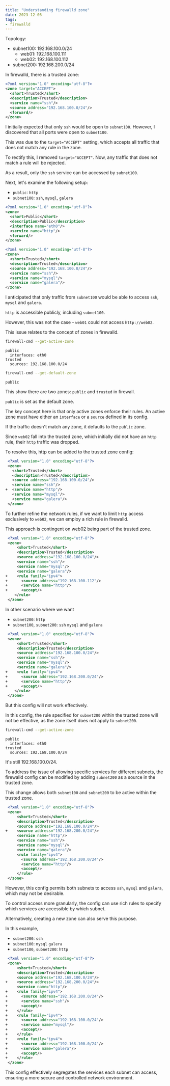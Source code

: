 ```yaml
---
title: "Understanding firewalld zone"
date: 2023-12-05
tags:
- firewalld
---
```


Topology:

- subnet100: 192.168.100.0/24
  - web01: 192.168.100.111
  - web02: 192.168.100.112
- subnet200: 192.168.200.0/24

In firewalld, there is a trusted zone:

```xml
<?xml version="1.0" encoding="utf-8"?>
<zone target="ACCEPT">
  <short>Trusted</short>
  <description>Trusted</description>
  <service name="ssh"/>
  <source address="192.168.100.0/24"/>
  <forward/>
</zone>
```

I initially expected that only `ssh` would be open to `subnet100`. However, I discovered that all ports were open to `subnet100`. 

This was due to the `target="ACCEPT"` setting, which accepts all traffic that does not match any rule in the zone. 

To rectify this, I removed `target="ACCEPT"`. Now, any traffic that does not match a rule will be rejected. 

As a result, only the `ssh` service can be accessed by `subnet100`.

Next, let's examine the following setup:

- `public`: `http`
- `subnet100`: `ssh`, `mysql`, `galera`


```xml
<?xml version="1.0" encoding="utf-8"?>
<zone>
  <short>Public</short>
  <description>Public</description>
  <interface name="eth0"/>
  <service name="http"/>
  <forward/>
</zone>
```

```xml
<?xml version="1.0" encoding="utf-8"?>
<zone>
  <short>Trusted</short>
  <description>Trusted</description>
  <source address="192.168.100.0/24"/>
  <service name="ssh"/>
  <service name="mysql"/>
  <service name="galera"/>
</zone>
```

I anticipated that only traffic from `subnet100` would be able to access `ssh`, `mysql` and `galera`. 

`http` is accessible publicly, including `subnet100`. 

However, this was not the case - `web01` could not access `http://web02`.

This issue relates to the concept of zones in firewalld.

```bash
firewall-cmd --get-active-zone
```

```
public
  interfaces: eth0
trusted
  sources: 192.168.100.0/24
```

```bash
firewall-cmd --get-default-zone
```

```
public
```

This show there are two zones: `public` and `trusted` in firewall. 

`public` is set as the default zone. 

The key concept here is that only active zones enforce their rules. An active zone must have either an `interface` or a `source` defined in its config. 

If the traffic doesn't match any zone, it defaults to the `public` zone.

Since `web02` fall into the trusted zone, which initially did not have an `http` rule, their `http` traffic was dropped.

To resolve this, http can be added to the trusted zone config:

```xml
 <?xml version="1.0" encoding="utf-8"?>
 <zone>
   <short>Trusted</short>
   <description>Trusted</description>
   <source address="192.168.100.0/24"/>
   <service name="ssh"/>
+  <service name="http"/>
   <service name="mysql"/>
   <service name="galera"/>
 </zone>
```

To further refine the network rules, if we want to limit `http` access exclusively to `web02`, we can employ a rich rule in firewalld. 

This approach is contingent on web02 being part of the trusted zone.

```xml
 <?xml version="1.0" encoding="utf-8"?>
 <zone>
     <short>Trusted</short>
     <description>Trusted</description>
     <source address="192.168.100.0/24"/>
     <service name="ssh"/>
     <service name="mysql"/>
     <service name="galera"/>
+    <rule family="ipv4">
+      <source address="192.168.100.112"/>
+      <service name="http"/>
+      <accept/>
    </rule>
 </zone>
```

In other scenario where we want 

- `subnet200`: `http`
- `subnet100`, `subnet200`: `ssh` `mysql` and `galera`

```xml
 <?xml version="1.0" encoding="utf-8"?>
 <zone>
     <short>Trusted</short>
     <description>Trusted</description>
     <source address="192.168.100.0/24"/>
     <service name="ssh"/>
     <service name="mysql"/>
     <service name="galera"/>
+    <rule family="ipv4">
+      <source address="192.168.200.0/24"/>
+      <service name="http"/>
+      <accept/>
    </rule>
 </zone>
```

But this config will not work effectively. 

In this config, the rule specified for `subnet200` within the trusted zone will not be effective, as the zone itself does not apply to `subnet200`.

```bash
firewall-cmd --get-active-zone
```

```
public
  interfaces: eth0
trusted
  sources: 192.168.100.0/24
```

It's still 192.168.100.0/24.

To address the issue of allowing specific services for different subnets, the firewalld config can be modified by adding `subnet200` as a source in the trusted zone. 

This change allows both `subnet100` and `subnet200` to be active within the trusted zone. 

```xml
 <?xml version="1.0" encoding="utf-8"?>
 <zone>
     <short>Trusted</short>
     <description>Trusted</description>
     <source address="192.168.100.0/24"/>
+    <source address="192.168.200.0/24"/>
     <service name="http"/>
     <service name="ssh"/>
     <service name="mysql"/>
     <service name="galera"/>
     <rule family="ipv4">
       <source address="192.168.200.0/24"/>
       <service name="http"/>
       <accept/>
     </rule>
 </zone>
```

However, this config permits both subnets to access `ssh`, `mysql` and `galera`, which may not be desirable.

To control access more granularly, the config can use rich rules to specify which services are accessible by which subnet. 

Alternatively, creating a new zone can also serve this purpose. 

In this example, 
- `subnet200`: `ssh`
- `subnet100`: `mysql` `galera`
- `subnet100`, `subnet200`: `http`

```xml
 <?xml version="1.0" encoding="utf-8"?>
 <zone>
     <short>Trusted</short>
     <description>Trusted</description>
     <source address="192.168.100.0/24"/>
+    <source address="192.168.200.0/24"/>
     <service name="http"/>
+    <rule family="ipv4">
+      <source address="192.168.200.0/24"/>
+      <service name="ssh"/>
+      <accept/>
+    </rule>
+    <rule family="ipv4">
+      <source address="192.168.100.0/24"/>
+      <service name="mysql"/>
+      <accept/>
+    </rule>
+    <rule family="ipv4">
+      <source address="192.168.100.0/24"/>
+      <service name="galera"/>
+      <accept/>
+    </rule>
 </zone>
```

This config effectively segregates the services each subnet can access, ensuring a more secure and controlled network environment.